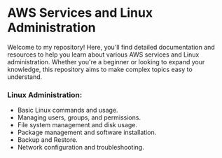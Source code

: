 # AWS Services and Linux Administration
Welcome to my repository! Here, you'll find detailed documentation and resources to help you learn about various AWS services and Linux administration.
Whether you're a beginner or looking to expand your knowledge, this repository aims to make complex topics easy to understand.
### Linux Administration:

- Basic Linux commands and usage.
- Managing users, groups, and permissions.
- File system management and disk usage.
- Package management and software installation.
- Backup and Restore. 
- Network configuration and troubleshooting.

